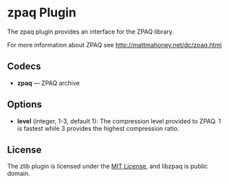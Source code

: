 # zpaq Plugin #

The zpaq plugin provides an interface for the ZPAQ library.

For more information about ZPAQ see http://mattmahoney.net/dc/zpaq.html

## Codecs ##

- **zpaq** — ZPAQ archive

## Options ##

- **level** (integer, 1-3, default 1): The compression level provided
  to ZPAQ.  1 is fastest while 3 provides the highest compression
  ratio.

## License ##

The zlib plugin is licensed under the [MIT
License](http://opensource.org/licenses/MIT), and libzpaq is public
domain.
